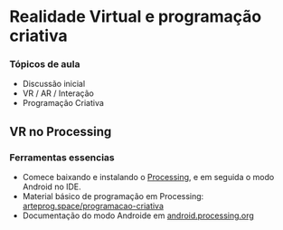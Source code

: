 # Realidade Virtual e programação criativa

### Tópicos de aula

- Discussão inicial
- VR / AR / Interação
- Programação Criativa

## VR no Processing

### Ferramentas essencias

- Comece baixando e instalando o [Processing](https://processing.org), e em seguida o modo Android no IDE.
- Material básico de programação em Processing: [arteprog.space/programacao-criativa](https://arteprog.space/programacao-criativa)
- Documentação do modo Androide em [android.processing.org](https://android.processing.org)



